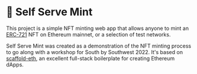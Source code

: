 # 🌿 Self Serve Mint

This project is a simple NFT minting web app that allows anyone to mint an [ERC-721][erc-721] NFT on Ethereum mainnet, or a selection of test networks.

Self Serve Mint was created as a demonstration of the NFT minting process to go along with a workshop for South by Southwest 2022. It's based on [scaffold-eth][scaffold-eth], an excellent full-stack boilerplate for creating Ethereum dApps.




[erc-721]: https://eips.ethereum.org/EIPS/eip-721
[scaffold-eth]: https://github.com/scaffold-eth/scaffold-eth
